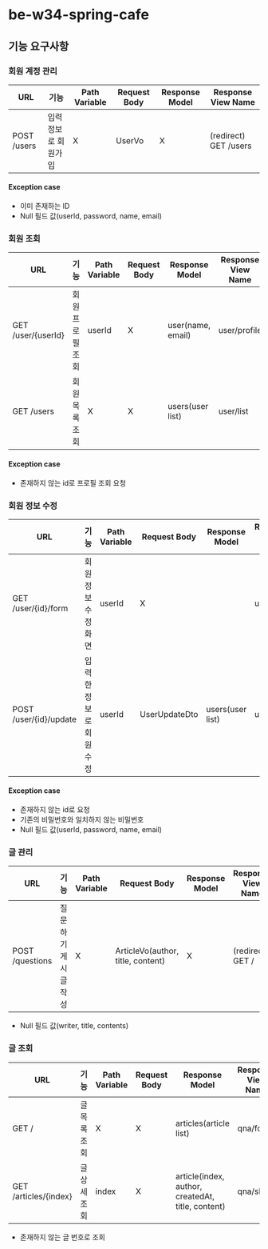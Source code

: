 # be-w34-spring-cafe

## 기능 요구사항

### 회원 계정 관리

| URL         | 기능            | Path Variable | Request Body | Response Model | Response View Name    |
|-------------|---------------|---------------|--------------|----------------|-----------------------|
| POST /users | 입력 정보로 회원가입   | X             | UserVo       | X              | (redirect) GET /users |

#### Exception case

- 이미 존재하는 ID
- Null 필드 값(userId, password, name, email)

### 회원 조회

| URL                | 기능        | Path Variable | Request Body | Response Model    | Response View Name |
|--------------------|-----------|---------------|--------------|-------------------|--------------------|
| GET /user/{userId} | 회원 프로필 조회 | userId        | X            | user(name, email) | user/profile       |
| GET /users         | 회원 목록 조회  | X             | X            | users(user list)  | user/list          |

#### Exception case

- 존재하지 않는 id로 프로필 조회 요청 

### 회원 정보 수정

| URL                    | 기능            | Path Variable | Request Body  | Response Model   | Response View Name |
|------------------------|---------------|---------------|---------------|------------------|--------------------|
| GET /user/{id}/form    | 회원 정보 수정 화면   | userId        | X             |                  | user/form          |
| POST /user/{id}/update | 입력한 정보로 회원 수정 | userId        | UserUpdateDto | users(user list) | user/list          |

#### Exception case

- 존재하지 않는 id로 요청
- 기존의 비밀번호와 일치하지 않는 비밀번호
- Null 필드 값(userId, password, name, email)

### 글 관리

| URL             | 기능          | Path Variable | Request Body                      | Response Model | Response View Name |
|-----------------|-------------|---------------|-----------------------------------|----------------|--------------------|
| POST /questions | 질문하기 게시글 작성 | X             | ArticleVo(author, title, content) | X              | (redirect) GET /   |

- Null 필드 값(writer, title, contents)

### 글 조회

| URL                   | 기능      | Path Variable | Request Body | Response Model                                    | Response View Name |
|-----------------------|---------|---------------|--------------|---------------------------------------------------|--------------------|
| GET /                 | 글 목록 조회 | X             | X            | articles(article list)                            | qna/form           |
| GET /articles/{index} | 글 상세 조회 | index         | X            | article(index, author, createdAt, title, content) | qna/show           |

- 존재하지 않는 글 번호로 조회